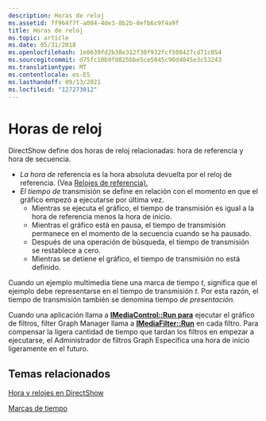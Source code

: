 ```yaml
---
description: Horas de reloj
ms.assetid: ff964f7f-a084-4de3-8b2b-8efb6c9f4a9f
title: Horas de reloj
ms.topic: article
ms.date: 05/31/2018
ms.openlocfilehash: 1e0639fd2b38e312f30f932fcf508427cd71c054
ms.sourcegitcommit: d75fc10b9f0825bbe5ce5045c90d4045e3c53243
ms.translationtype: MT
ms.contentlocale: es-ES
ms.lasthandoff: 09/13/2021
ms.locfileid: "127273012"
---
```

# <a name="clock-times"></a>Horas de reloj

DirectShow define dos horas de reloj relacionadas: hora de referencia y hora de secuencia.

-   *La hora de* referencia es la hora absoluta devuelta por el reloj de referencia. (Vea [Relojes de referencia).](reference-clocks.md)
-   *El tiempo de* transmisión se define en relación con el momento en que el gráfico empezó a ejecutarse por última vez.
    -   Mientras se ejecuta el gráfico, el tiempo de transmisión es igual a la hora de referencia menos la hora de inicio.
    -   Mientras el gráfico está en pausa, el tiempo de transmisión permanece en el momento de la secuencia cuando se ha pausado.
    -   Después de una operación de búsqueda, el tiempo de transmisión se restablece a cero.
    -   Mientras se detiene el gráfico, el tiempo de transmisión no está definido.

Cuando un ejemplo multimedia tiene una marca de tiempo *t*, significa que el ejemplo debe representarse en el tiempo de transmisión *t*. Por esta razón, el tiempo de transmisión también se denomina tiempo *de presentación.*

Cuando una aplicación llama a [**IMediaControl::Run para**](/windows/desktop/api/Control/nf-control-imediacontrol-run) ejecutar el gráfico de filtros, filter Graph Manager llama a [**IMediaFilter::Run**](/windows/desktop/api/Strmif/nf-strmif-imediafilter-run) en cada filtro. Para compensar la ligera cantidad de tiempo que tardan los filtros en empezar a ejecutarse, el Administrador de filtros Graph Especifica una hora de inicio ligeramente en el futuro.

## <a name="related-topics"></a>Temas relacionados

<dl> <dt>

[Hora y relojes en DirectShow](time-and-clocks-in-directshow.md)
</dt> <dt>

[Marcas de tiempo](time-stamps.md)
</dt> </dl>

 

 



